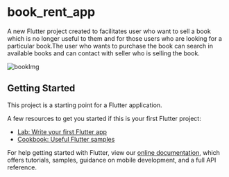 # book_rent_app

A new Flutter project created to facilitates user who want to sell a book which is no longer useful to them and for those users who are looking for a particular book.The user who wants to purchase the book can search in available books and can contact with seller who is selling the book.

![bookImg](https://user-images.githubusercontent.com/62737894/175125898-417dcf3c-b60c-4dfa-aad7-8ab9683dd729.png)

## Getting Started

This project is a starting point for a Flutter application.

A few resources to get you started if this is your first Flutter project:

- [Lab: Write your first Flutter app](https://flutter.dev/docs/get-started/codelab)
- [Cookbook: Useful Flutter samples](https://flutter.dev/docs/cookbook)

For help getting started with Flutter, view our
[online documentation](https://flutter.dev/docs), which offers tutorials,
samples, guidance on mobile development, and a full API reference.
